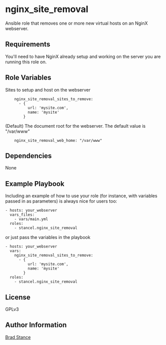 nginx_site_removal
=========

Ansible role that removes one or more new virtual hosts on an NginX webserver.

Requirements
------------

You'll need to have NginX already setup and working on the server you are running this role on.

Role Variables
--------------

Sites to setup and host on the webserver
```
	nginx_site_removal_sites_to_remove:
	  - {
		  url: 'mysite.com',
		  name: 'mysite'
		}
```

(Default) The document root for the webserver. The default value is "/var/www"
```
	nginx_site_removal_web_home: "/var/www"
```

Dependencies
------------

None

Example Playbook
----------------

Including an example of how to use your role (for instance, with variables passed in as parameters) is always nice for users too:

	- hosts: your_webserver
	  vars_files:
	    - vars/main.yml
	  roles:
	    - stancel.nginx_site_removal 

or just pass the variables in the playbook

	- hosts: your_webserver 
	  vars:
		nginx_site_removal_sites_to_remove:
		  - {
			  url: 'mysite.com',
			  name: 'mysite'
			}
	  roles:
	    - stancel.nginx_site_removal

License
-------

GPLv3

Author Information
------------------

[Brad Stance](https://github.com/stancel)


